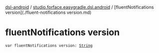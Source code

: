 [dsl-android](../index.md) / [studio.forface.easygradle.dsl.android](index.md) / [fluentNotifications version](./fluent-notifications version.md)

# fluentNotifications version

`var fluentNotifications version: `[`String`](https://kotlinlang.org/api/latest/jvm/stdlib/kotlin/-string/index.html)